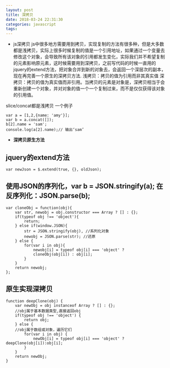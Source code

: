 ```yaml
---
layout: post
title: 深拷贝
date: 2018-03-24 22:31:30
categories: javascript
tags: 
---
```

- js深拷贝
js中很多地方需要用到拷贝，实现复制的方法有很多种，但是大多数都是浅拷贝，实际上很多时候复制的值是一个引用地址，如果通过一个变量去修改这个对象，会导致所有该对象的引用都发生变化，实际我们并不希望复制的元素影响原元素，这时候需要用到深拷贝，之前写代码的时候一直用的jquery的extend方法，把对象合并到新的对象去，会返回一个深层次的副本，现在再完善一个原生的深拷贝方法.
浅拷贝：拷贝的值为引用而非其真实值 
深拷贝：拷贝的值为真实值而非引用。当拷贝的元素是对象是，深拷贝相当于会重新创建一个对象，并对对象的值一个一个复制过来，而不是仅仅获得该对象的引用值。

slice/concat都是浅拷贝
一个例子
```
var a = [1,2,{name: 'amy'}];
var b = a.concat([]);
b[2].name = 'sam';
console.log(a[2].name);// 输出‘sam’
```
- **深拷贝原生方法**
## jquery的extend方法
```
var newJson = $.extend(true, {}, oldJson);
```
## 使用JSON的序列化，var b = JSON.stringify(a); 在反序列化：JSON.parse(b);
```
var cloneObj = function(obj){
    var str, newobj = obj.constructor === Array ? [] : {};
    if(typeof obj !== 'object'){
        return;
    } else if(window.JSON){
        str = JSON.stringify(obj), //系列化对象
        newobj = JSON.parse(str); //还原
    } else {
        for(var i in obj){
            newobj[i] = typeof obj[i] === 'object' ? 
            cloneObj(obj[i]) : obj[i]; 
        }
    }
    return newobj;
};
```

## 原生实现深拷贝
```
function deepClone(obj) {
    var newObj = obj instanceof Array ? [] : {};
    //obj属于基本数据类型,直接返回obj
    if(typeof obj !== 'object') {
        return obj;
    } else {
    //obj属于数组或对象，遍历它们
        for(var i in obj) {
            newObj[i] = typeof obj[i] === 'object' ? deepClone(obj[i]):obj[i]; 
        }
    }
    return newObj;
}

```